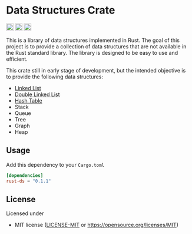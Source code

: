 # Data Structures Crate
[<img alt="github" src="https://img.shields.io/badge/github-raa%E2%80%93dev/rust%E2%80%93ds-8da0cb?style=for-the-badge&labelColor=555555&logo=github" height="20">](https://github.com/raa-dev/rust-ds)
[<img alt="crates.io" src="https://img.shields.io/crates/v/rust-ds.svg?style=for-the-badge&color=fc8d62&logo=rust" height="20">](https://crates.io/crates/rust-ds)
[<img alt="docs.rs" src="https://img.shields.io/badge/docs.rs-rust%E2%80%93ds-66c2a5?style=for-the-badge&labelColor=555555&logo=docs.rs" height="20">](https://docs.rs/rust-ds)

This is a library of data structures implemented in Rust. The goal of this project is to provide a collection of data structures that are not available in the Rust standard library. The library is designed to be easy to use and efficient.

This crate still in early stage of development, but the intended objective is to provide the following data structures:
* [Linked List](src/linked_lists/README.md)
* [Double Linked List](src/linked_lists/README.md)
* [Hash Table](src/hash_table/README.md)
* Stack
* Queue
* Tree
* Graph
* Heap

## Usage
Add this dependency to your `Cargo.toml`
```toml
[dependencies]
rust-ds = "0.1.1"
```

## License

Licensed under
- MIT license ([LICENSE-MIT](https://github.com/Amanieu/parking_lot/blob/HEAD/LICENSE-MIT) or https://opensource.org/licenses/MIT)
